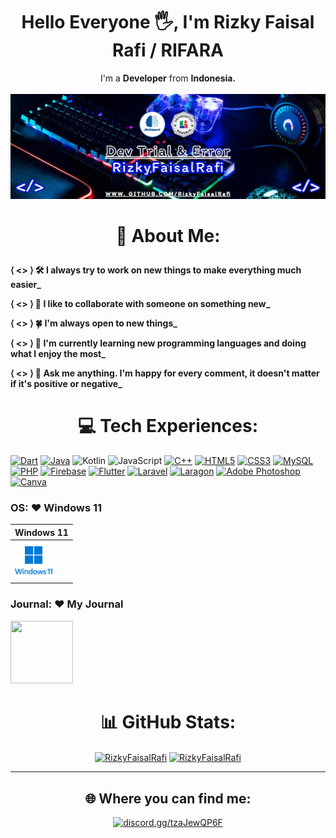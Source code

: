# <div align="center">Hello Everyone 🖐, I'm Rizky Faisal Rafi / RIFARA</div>
<div align="center">I'm a <strong>Developer</strong> from <strong>Indonesia.</strong></div>
</br>
<a href="https://github.com/RizkyFaisalRafi/" target="_blank"><img src="https://raw.githubusercontent.com/RizkyFaisalRafi/banner/main/Banner2.png" /></a>

# <div align="center">🎉 About Me:</div> <p> </p>
<strong>
<p>⟨ <> ⟩ 🛠️ I always try to work on new things to make everything much easier_</p>
<p>⟨ <> ⟩ 🤝 I like to collaborate with someone on something new_</p>
<p>⟨ <> ⟩ 🍀 I'm always open to new things_</p>
<p>⟨ <> ⟩ 🌱 I'm currently learning new programming languages and doing what I enjoy the most_</p>
<p>⟨ <> ⟩ 💬 Ask me anything. I'm happy for every comment, it doesn't matter if it's positive or negative_</p></strong>

# <div align="center">💻 Tech Experiences: </div>
[![Dart](https://img.shields.io/badge/Dart-0175C2?style=for-the-badge&logo=dart&logoColor=white)](#) 
[![Java](https://img.shields.io/badge/java-%23ED8B00.svg?style=for-the-badge&logo=java&logoColor=white)](#) 
<img alt="Kotlin" src="https://img.shields.io/badge/kotlin-%230095D5.svg?style=for-the-badge&logo=kotlin&logoColor=white"/>
<img alt="JavaScript" src="https://img.shields.io/badge/javascript-%23323330.svg?style=for-the-badge&logo=javascript&logoColor=%23F7DF1E"/>
[![C++](https://img.shields.io/badge/c++-%2300599C.svg?style=for-the-badge&logo=c%2B%2B&logoColor=white)](#)
[![HTML5](https://img.shields.io/badge/html5-%23E34F26.svg?style=for-the-badge&logo=html5&logoColor=white)](#)
[![CSS3](https://img.shields.io/badge/css3-%231572B6.svg?style=for-the-badge&logo=css3&logoColor=white)](#)
[![MySQL](https://img.shields.io/badge/mysql-%2300f.svg?style=for-the-badge&logo=mysql&logoColor=white)](#) 
[![PHP](https://img.shields.io/badge/PHP-777BB4?style=for-the-badge&logo=php&logoColor=white)](#)
[![Firebase](https://img.shields.io/badge/firebase-%23039BE5.svg?style=for-the-badge&logo=firebase)](#) 
[![Flutter](https://img.shields.io/badge/Flutter-02569B?style=for-the-badge&logo=flutter&logoColor=white)](#)
[![Laravel](https://img.shields.io/badge/Laravel-FF2D20?style=for-the-badge&logo=laravel&logoColor=white)](#)
[![Laragon](https://img.shields.io/badge/Laragon-0E83CD?style=for-the-badge&logo=Laragon&logoColor=white)](#)
[![Adobe Photoshop](https://img.shields.io/badge/adobephotoshop-%2331A8FF.svg?style=for-the-badge&logo=adobephotoshop&logoColor=white)](#) 
[![Canva](https://img.shields.io/badge/Canva-%2300C4CC.svg?&style=for-the-badge&logo=Canva&logoColor=white)](#)

### OS: ❤️ Windows 11
| Windows 11 |
|----------|
| <img src="https://github.com/devicons/devicon/blob/master/icons/windows11/windows11-original-wordmark.svg" title="Windows 11" alt="Windows 11" width="60" height="60"/>  |

### Journal: ❤️ My Journal
<a href="https://ejournal.itn.ac.id/index.php/jati/article/view/7840" target="_blank"><img src="https://ejournal.itn.ac.id/public/journals/14/cover_issue_316_en_US.jpg" width="100" height="100" /></a>

# <div align="center">📊 GitHub Stats:</div>
  <p align="center">
  <a href="#"><img align="center" src="https://github-readme-streak-stats.herokuapp.com/?user=RizkyFaisalRafi&theme=midnight-purple&hide_border=false" alt="RizkyFaisalRafi" /></a>
  <a href="#"><img align="center" src="https://github-readme-stats.vercel.app/api/top-langs?username=RizkyFaisalRafi&show_icons=true&theme=midnight-purple&locale=en&layout=compact&private=true" alt="RizkyFaisalRafi" /></a></p>

---

  ## <div align="center">🌐 Where you can find me:</div>
  <p align="center">
  <a href="https://discord.gg/tzaJewQP6F" target="_blank"><img src="https://psychboost.com/wp-content/uploads/2020/08/discord2-300x92.jpg" width="115" alt="discord.gg/tzaJewQP6F" /></a>
  </p>
 

<div id="header" align="center">
  <img src="https://komarev.com/ghpvc/?username=RizkyFaisalRafi&style=for-the-badge&color=orange" alt=""/>
</div>

<!-- End of the code -->



<!--
**RizkyFaisalRafi/RizkyFaisalRafi** is a ✨ _special_ ✨ repository because its `README.md` (this file) appears on your GitHub profile.

Here are some ideas to get you started:

- 🔭 I’m currently working on ...
- 🌱 I’m currently learning ...
- 👯 I’m looking to collaborate on ...
- 🤔 I’m looking for help with ...
- 💬 Ask me about ...
- 📫 How to reach me: ...
- 😄 Pronouns: ...
- ⚡ Fun fact: ...


![Metrics](https://metrics.lecoq.io/RizkyFaisalRafi?template=classic&base.community=0&languages=1&isocalendar=1&activity=1&lines=1&repositories=1&repositories=100&repositories.batch=100&repositories.forks=false&repositories.affiliations=owner&isocalendar.duration=half-year&languages.limit=8&languages.threshold=0%25&languages.colors=github&languages.sections=most-used&languages.indepth=false&languages.analysis.timeout=15&languages.categories=markup%2C%20programming&languages.recent.categories=markup%2C%20programming&languages.recent.load=300&languages.recent.days=14&activity.limit=5&activity.load=300&activity.days=14&activity.visibility=all&activity.timestamps=false&activity.filter=all&config.timezone=Asia%2FJakarta)
-->
